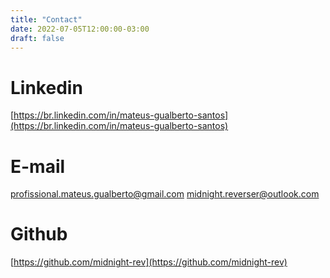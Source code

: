 ```yaml
---
title: "Contact"
date: 2022-07-05T12:00:00-03:00
draft: false
---
```


# Linkedin
[https://br.linkedin.com/in/mateus-gualberto-santos](https://br.linkedin.com/in/mateus-gualberto-santos)

# E-mail
profissional.mateus.gualberto@gmail.com
midnight.reverser@outlook.com

# Github
[https://github.com/midnight-rev](https://github.com/midnight-rev)